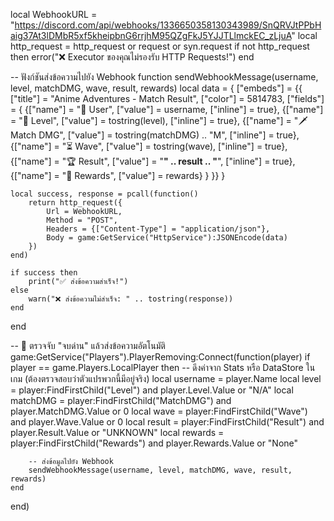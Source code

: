 local WebhookURL = "https://discord.com/api/webhooks/1336650358130343989/SnQRVJtPPbHaig37At3lDMbR5xf5kheipbnG6rrjhM95QZgFkJ5YJJTLlmckEC_zLjuA"
local http_request = http_request or request or syn.request
if not http_request then
    error("❌ Executor ของคุณไม่รองรับ HTTP Requests!")
end

-- ฟังก์ชันส่งข้อความไปยัง Webhook
function sendWebhookMessage(username, level, matchDMG, wave, result, rewards)
    local data = {
        ["embeds"] = {{
            ["title"] = "Anime Adventures - Match Result",
            ["color"] = 5814783,
            ["fields"] = {
                {["name"] = "👤 User", ["value"] = username, ["inline"] = true},
                {["name"] = "🔢 Level", ["value"] = tostring(level), ["inline"] = true},
                {["name"] = "🗡️ Match DMG", ["value"] = tostring(matchDMG) .. "M", ["inline"] = true},
                {["name"] = "⏳ Wave", ["value"] = tostring(wave), ["inline"] = true},
                {["name"] = "🏆 Result", ["value"] = "**" .. result .. "**", ["inline"] = true},
                {["name"] = "🎁 Rewards", ["value"] = rewards}
            }
        }}
    }

    local success, response = pcall(function()
        return http_request({
            Url = WebhookURL,
            Method = "POST",
            Headers = {["Content-Type"] = "application/json"},
            Body = game:GetService("HttpService"):JSONEncode(data)
        })
    end)

    if success then
        print("✅ ส่งข้อความสำเร็จ!")
    else
        warn("❌ ส่งข้อความไม่สำเร็จ: " .. tostring(response))
    end
end

-- 📌 ตรวจจับ "จบด่าน" แล้วส่งข้อความอัตโนมัติ
game:GetService("Players").PlayerRemoving:Connect(function(player)
    if player == game.Players.LocalPlayer then
        -- ดึงค่าจาก Stats หรือ DataStore ในเกม (ต้องตรวจสอบว่าตัวแปรพวกนี้มีอยู่จริง)
        local username = player.Name
        local level = player:FindFirstChild("Level") and player.Level.Value or "N/A"
        local matchDMG = player:FindFirstChild("MatchDMG") and player.MatchDMG.Value or 0
        local wave = player:FindFirstChild("Wave") and player.Wave.Value or 0
        local result = player:FindFirstChild("Result") and player.Result.Value or "UNKNOWN"
        local rewards = player:FindFirstChild("Rewards") and player.Rewards.Value or "None"

        -- ส่งข้อมูลไปยัง Webhook
        sendWebhookMessage(username, level, matchDMG, wave, result, rewards)
    end
end)
